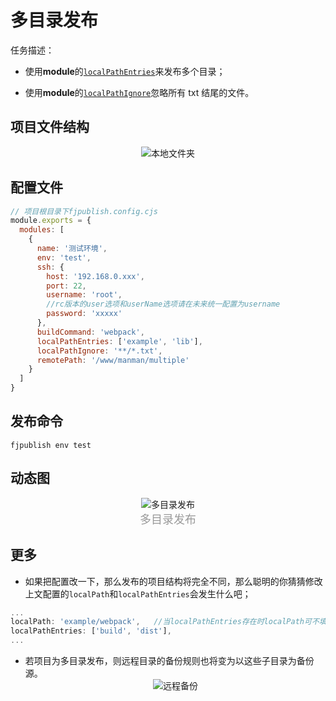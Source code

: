 # 多目录发布

任务描述：

- 使用**module**的[`localPathEntries`](/api/#localpathentries)来发布多个目录；

- 使用**module**的[`localPathIgnore`](/api/#localpathignore)忽略所有 txt 结尾的文件。

## 项目文件结构

<center>
<img alt="本地文件夹" src="../assets/fjpublish_files.jpg" />
</center>

## 配置文件

```js
// 项目根目录下fjpublish.config.cjs
module.exports = {
  modules: [
    {
      name: '测试环境',
      env: 'test',
      ssh: {
        host: '192.168.0.xxx',
        port: 22,
        username: 'root',
        //rc版本的user选项和userName选项请在未来统一配置为username
        password: 'xxxxx'
      },
      buildCommand: 'webpack',
      localPathEntries: ['example', 'lib'],
      localPathIgnore: '**/*.txt',
      remotePath: '/www/manman/multiple'
    }
  ]
}
```

## 发布命令

```
fjpublish env test
```

## 动态图

<center>
   <img alt="多目录发布" src="../assets/entries.gif" />
</center>
<center><font color="#999" size=4>多目录发布</font></center>

## 更多

- 如果把配置改一下，那么发布的项目结构将完全不同，那么聪明的你猜猜修改上文配置的`localPath`和`localPathEntries`会发生什么吧；

```js
...
localPath: 'example/webpack',   //当localPathEntries存在时localPath可不填，不填意味着项目根目录
localPathEntries: ['build', 'dist'],
...
```

- 若项目为多目录发布，则远程目录的备份规则也将变为以这些子目录为备份源。
  <center>
     <img alt="远程备份" src="../assets/fjpublish_remote_mul_files.jpg" />
  </center>
